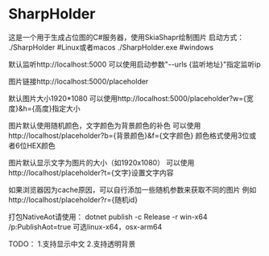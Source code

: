 # SharpHolder

这是一个用于生成占位图的C#服务器，使用SkiaShapr绘制图片
启动方式：
./SharpHolder #Linux或者macos
./SharpHolder.exe #windows

默认监听http://localhost:5000
可以使用启动参数"--urls {监听地址}"指定监听ip

图片链接http://localhost:5000/placeholder

默认图片大小1920*1080
可以使用http://localhost:5000/placeholder?w={宽度}&h={高度}指定大小

图片默认使用随机颜色，文字颜色为背景颜色的补色
可以使用http://localhost/placeholder?b={背景颜色}&f={文字颜色}
颜色格式使用3位或者6位HEX颜色

图片默认显示文字为图片的大小（如1920x1080）
可以使用http://localhost/placeholder?t={文字}设置文字内容

如果浏览器因为cache原因，可以自行添加一些随机参数来获取不同的图片
例如http://localhost/placeholder?r={随机id}

打包NativeAot请使用：
dotnet publish -c Release -r win-x64 /p:PublishAot=true
可选linux-x64，osx-arm64

TODO：
1.支持显示中文
2.支持透明背景